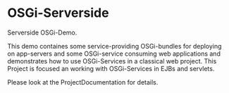 OSGi-Serverside
===============

Serverside OSGi-Demo.

This demo containes some service-providing OSGi-bundles for deploying on app-servers
and some OSGi-service consuming web applications and demonstrates how to use OSGi-Services
in a classical web project. This Project is focused an working with OSGi-Services in EJBs and servlets.

Please look at the ProjectDocumentation for details.